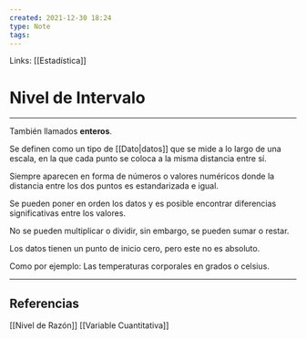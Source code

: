```yaml
---
created: 2021-12-30 18:24
type: Note
tags:
---
```


Links: [[Estadística]]

# Nivel de Intervalo
---

También llamados **enteros**.

Se definen como un tipo de [[Dato|datos]] que se mide a lo largo de una escala, en la que cada punto se coloca a la misma distancia entre sí. 

Siempre aparecen en forma de números o valores numéricos donde la distancia entre los dos puntos es estandarizada e igual.

Se pueden poner en orden los datos y es posible encontrar diferencias significativas entre los valores.

No se pueden multiplicar o dividir, sin embargo, se pueden sumar o restar.

Los datos tienen un punto de inicio cero, pero este no es absoluto.

Como por ejemplo: Las temperaturas corporales en grados o celsius.

---

## Referencias
[[Nivel de Razón]]
[[Variable Cuantitativa]]